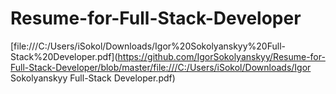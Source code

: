 # Resume-for-Full-Stack-Developer


[file:///C:/Users/iSokol/Downloads/Igor%20Sokolyanskyy%20Full-Stack%20Developer.pdf](https://github.com/IgorSokolyanskyy/Resume-for-Full-Stack-Developer/blob/master/file:///C:/Users/iSokol/Downloads/Igor Sokolyanskyy Full-Stack Developer.pdf)
